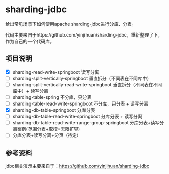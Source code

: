 # sharding-jdbc
给出常见场景下如何使用apache sharding-jdbc进行分库、分表。

代码主要来自于https://github.com/yinjihuan/sharding-jdbc，重新整理了下，作为自己的一个代码库。

## 项目说明
- [x] sharding-read-write-springboot 读写分离
- [ ] sharding-split-vertically-springboot 垂直拆分（不同表在不同库中）
- [ ] sharding-split-vertically-read-write-springboot 垂直拆分（不同表在不同库中）+ 读写分离
- [ ] sharding-table-spring 不分库，只分表
- [ ] sharding-table-read-write-springboot 不分库，只分表 + 读写分离
- [x] sharding-db-table-springboot 分库分表
- [ ] sharding-db-table-read-write-springboot 分库分表 + 读写分离
- [ ] sharding-db-table-read-write-range-group-springboot 分库分表+读写分离案例(范围分表+取模=无限扩容)
- [ ] 分库分表+读写分离+分页（待定）

## 参考资料

jdbc相关演示主要来自于：https://github.com/yinjihuan/sharding-jdbc